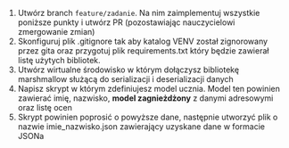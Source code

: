 1. Utwórz branch `feature/zadanie`. Na nim zaimplementuj wszystkie poniższe punkty i utwórz PR (pozostawiając nauczycielowi zmergowanie zmian)
2. Skonfiguruj plik .gitignore tak aby katalog VENV został zignorowany przez gita oraz przygotuj plik requirements.txt który będzie zawierał listę użytych bibliotek.
3. Utwórz wirtualne środowisko w którym dołączysz bibliotekę marshmallow służącą do serializacji i deserializacji danych
4. Napisz skrypt w którym zdefiniujesz model ucznia. Model ten powinien zawierać imię, nazwisko, **model zagnieżdżony** z danymi adresowymi oraz listę ocen
5. Skrypt powinien poprosić o powyższe dane, następnie utworzyć plik o nazwie imie_nazwisko.json zawierający uzyskane dane w formacie JSONa